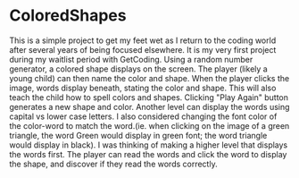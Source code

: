 # ColoredShapes
This is a simple project to get my feet wet as I return to the coding world after several years of being focused elsewhere. It is my very first project during my waitlist period with GetCoding. 
Using a random number generator, a colored shape displays on the screen. The player (likely a young child) can then name the color and shape. When the player clicks the image, words display beneath, stating the color and shape. This will also teach the child how to spell colors and shapes. Clicking "Play Again" button generates a new shape and color.
Another level can display the words using capital vs lower case letters. 
I also considered changing the font color of the color-word to match the word.(ie. when clicking on the image of a green triangle, the word Green would display in green font; the word triangle would display in black). 
I was thinking of making a higher level that displays the words first. The player can read the words and click the word to display the shape, and discover if they read the words correctly.

